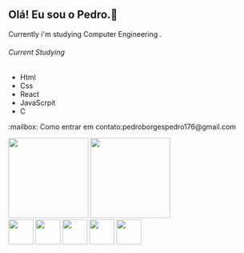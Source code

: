 ## Olá! Eu sou o Pedro.👋

Currently i'm studying Computer Engineering .
###### Current Studying
- Html
- Css
- React
- JavaScrpit
- C
<div>
  <p>
    :mailbox: Como entrar em contato:pedroborgespedro176@gmail.com
   
  </p>
</div>   

<div>
<img height="160em" src="https://github-readme-stats.vercel.app/api?username=pbcz1k4&show_icons=true&theme=dark&include_all_commits=true&count_private=true"/>
<img height="160em" src="https://github-readme-stats.vercel.app/api/top-langs/?username=pbcz1k4&layout=compact"/>
</div>
  <div style="display: inline_block">
    <img align="middle" height="50" width="50" src="https://cdn.jsdelivr.net/gh/devicons/devicon/icons/javascript/javascript-original.svg" />
    <img align="middle" height="50" width="50" src="https://cdn.jsdelivr.net/gh/devicons/devicon/icons/react/react-original.svg" />
    <img align="middle" height="50" width="50" src="https://cdn.jsdelivr.net/gh/devicons/devicon/icons/html5/html5-original.svg" />
    <img align="middle" height="50" width="50"src="https://cdn.jsdelivr.net/gh/devicons/devicon/icons/css3/css3-original.svg" />
    <img align="middle" height="50" width="50" src="https://cdn.jsdelivr.net/gh/devicons/devicon/icons/c/c-original.svg" />
   </div>
   
  ##
